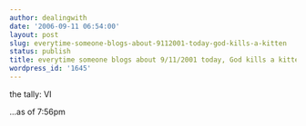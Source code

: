 ```yaml
---
author: dealingwith
date: '2006-09-11 06:54:00'
layout: post
slug: everytime-someone-blogs-about-9112001-today-god-kills-a-kitten
status: publish
title: everytime someone blogs about 9/11/2001 today, God kills a kitten
wordpress_id: '1645'
---
```


the tally: VI

...as of 7:56pm

